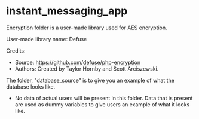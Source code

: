 # instant_messaging_app
Encryption folder is a user-made library used for AES encryption.

User-made library name: Defuse

Credits: 
- Source: https://github.com/defuse/php-encryption 
- Authors: Created by Taylor Hornby and Scott Arciszewski.

The folder, "database_source" is to give you an example of what the database looks like.
- No data of actual users will be present in this folder. Data that is present are used as dummy variables to give users an example of what it looks like.
